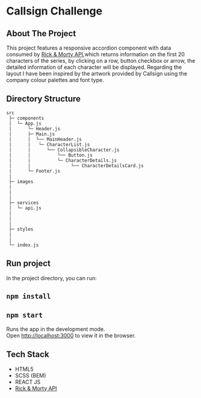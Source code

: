 # Callsign Challenge 

## About The Project

This project features a responsive accordion component with data consumed by [Rick & Morty API](https://rickandmortyapi.com/api/character),which returns information on the first 20 characters of the series, by clicking on a row, button checkbox or arrow, the detailed information of each character will be displayed. 
Regarding the layout I have been inspired by the artwork provided by Callsign using the company colour palettes and font type.


## Directory Structure

```
src
 ├─ components
 |  └─ App.js
 |      └─ Header.js
 |      ├─ Main.js
 |      |  └── MainHeader.js
 |      |   └─ CharacterList.js
 |      |      └── CollapsibleCharacter.js
 |      |          └── Button.js
 |      |          └─ CharacterDetails.js
 |      |               └── CharacterDetailsCard.js
 |      └─ Footer.js
 |
 ├─ images
 | 
 |  
 |
 ├─ services
 |  └─ api.js
 |  
 | 
 |
 ├─ styles
 | 
 |
 └─ index.js
```

## Run project

In the project directory, you can run:

## `npm install`

## `npm start`

Runs the app in the development mode.\
Open [http://localhost:3000](http://localhost:3000) to view it in the browser.

## Tech Stack 

- HTML5
- SCSS (BEM)
- REACT JS
- [Rick & Morty API](https://rickandmortyapi.com/api/character)
